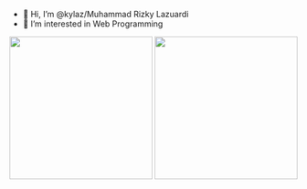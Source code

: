 - 👋 Hi, I’m @kylaz/Muhammad Rizky Lazuardi
- 👀 I’m interested in Web Programming

<!-- [![Anurag's GitHub stats](https://github-readme-stats.vercel.app/api?username=kylaz&layout=compact)](https://github.com/anuraghazra/github-readme-stats)
[![Top Langs](https://github-readme-stats.vercel.app/api/top-langs/?username=kylaz&layout=compact)](https://github.com/anuraghazra/github-readme-stats) -->
<p align="center">
  <img height=250 src="https://github-readme-stats.vercel.app/api?username=kylaz" />
  <img height=250 src="https://github-readme-stats.vercel.app/api/top-langs/?username=kylaz&layout=compact" />
</p>

<!-- - 🌱 I’m currently learning Javascript, NodeJS, ReactJS, Laravel and etc -->
<!-- - 💞️ I’m looking to collaborate on ... -->
<!-- - 📫 How to reach me ... -->

<!---
kylaz/kylaz is a ✨ special ✨ repository because its `README.md` (this file) appears on your GitHub profile.
You can click the Preview link to take a look at your changes.
--->
